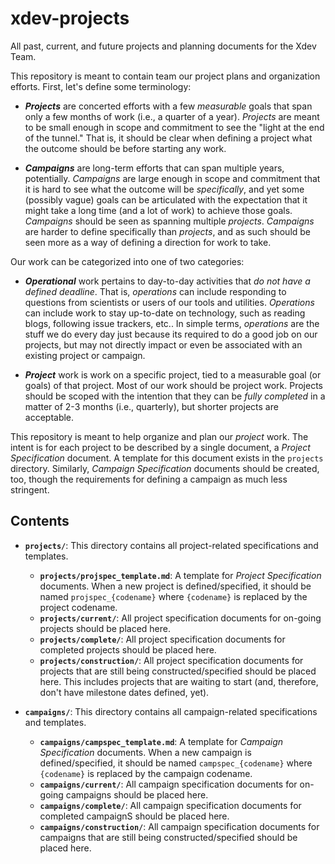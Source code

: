# xdev-projects
All past, current, and future projects and planning documents for the Xdev Team.

This repository is meant to contain team our project plans and organization efforts.
First, let's define some terminology:

- ***Projects*** are concerted efforts with a few *measurable* goals that span only
  a few months of work (i.e., a quarter of a year).  *Projects* are meant to be small
  enough in scope and commitment to see the "light at the end of the tunnel."  That
  is, it should be clear when defining a project what the outcome should be before
  starting any work.

- ***Campaigns*** are long-term efforts that can span multiple years, potentially.
  *Campaigns* are large enough in scope and commitment that it is hard to see what
  the outcome will be *specifically*, and yet some (possibly vague) goals can be
  articulated with the expectation that it might take a long time (and a lot of work)
  to achieve those goals.  *Campaigns* should be seen as spanning multiple *projects*.
  *Campaigns* are harder to define specifically than *projects*, and as such should
  be seen more as a way of defining a direction for work to take.

Our work can be categorized into one of two categories:

- ***Operational*** work pertains to day-to-day activities that *do not have a
  defined deadline*.  That is, *operations* can include responding to questions
  from scientists or users of our tools and utilities.  *Operations* can include
  work to stay up-to-date on technology, such as reading blogs, following issue
  trackers, etc..  In simple terms, *operations* are the stuff we do every day
  just because its required to do a good job on our projects, but may not directly
  impact or even be associated with an existing project or campaign.

- ***Project*** work is work on a specific project, tied to a measurable goal (or
  goals) of that project.  Most of our work should be project work.  Projects
  should be scoped with the intention that they can be *fully completed* in a
  matter of 2-3 months (i.e., quarterly), but shorter projects are acceptable.

This repository is meant to help organize and plan our *project* work.  The intent
is for each project to be described by a single document, a *Project Specification*
document.  A template for this document exists in the `projects` directory.
Similarly, *Campaign Specification* documents should be created, too, though the
requirements for defining a campaign as much less stringent.

## Contents

- **`projects/`**: This directory contains all project-related specifications and
  templates.

  - **`projects/projspec_template.md`**: A template for *Project Specification*
    documents.  When a new project is defined/specified, it should be named
    `projspec_{codename}` where `{codename}` is replaced by the project codename.
  - **`projects/current/`**: All project specification documents for on-going
    projects should be placed here.
  - **`projects/complete/`**: All project specification documents for completed
    projects should be placed here.
  - **`projects/construction/`**: All project specification documents for projects
    that are still being constructed/specified should be placed here.  This includes
    projects that are waiting to start (and, therefore, don't have milestone dates
    defined, yet).

- **`campaigns/`**: This directory contains all campaign-related specifications and
  templates.

  - **`campaigns/campspec_template.md`**: A template for *Campaign Specification*
    documents.  When a new campaign is defined/specified, it should be named
    `campspec_{codename}` where `{codename}` is replaced by the campaign codename.
  - **`campaigns/current/`**: All campaign specification documents for on-going
    campaigns should be placed here.
  - **`campaigns/complete/`**: All campaign specification documents for completed
    campaignS should be placed here.
  - **`campaigns/construction/`**: All campaign specification documents for campaigns
    that are still being constructed/specified should be placed here.
